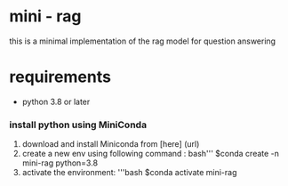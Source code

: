 # mini - rag

this is a minimal implementation of the rag model for question answering 

# requirements

- python 3.8 or later

### install python using MiniConda

1) download and install Miniconda from [here] (url)
2) create a new env using following command : 
bash'''
$conda create -n mini-rag python=3.8
3) activate the environment:
'''bash
$conda activate mini-rag 